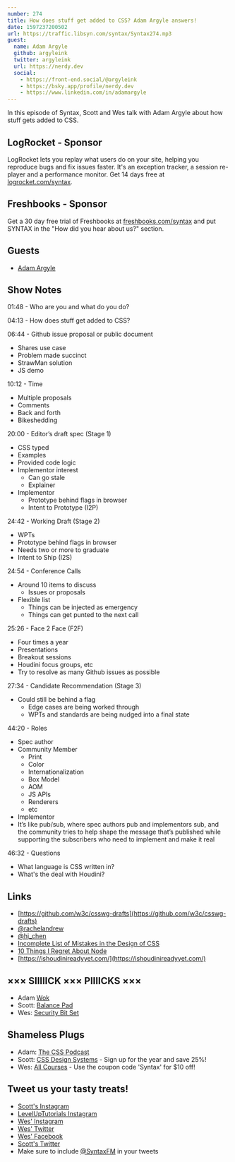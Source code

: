 ```yaml
---
number: 274
title: How does stuff get added to CSS? Adam Argyle answers!
date: 1597237200502
url: https://traffic.libsyn.com/syntax/Syntax274.mp3
guest:
  name: Adam Argyle
  github: argyleink
  twitter: argyleink
  url: https://nerdy.dev
  social:
    - https://front-end.social/@argyleink
    - https://bsky.app/profile/nerdy.dev
    - https://www.linkedin.com/in/adamargyle
---
```


In this episode of Syntax, Scott and Wes talk with Adam Argyle about how stuff gets added to CSS.

## LogRocket - Sponsor

LogRocket lets you replay what users do on your site, helping you reproduce bugs and fix issues faster. It's an exception tracker, a session re-player and a performance monitor. Get 14 days free at [logrocket.com/syntax](https://logrocket.com/syntax).

## Freshbooks - Sponsor

Get a 30 day free trial of Freshbooks at [freshbooks.com/syntax](https://freshbooks.com/syntax) and put SYNTAX in the "How did you hear about us?" section.

## Guests

- [Adam Argyle](https://twitter.com/argyleink)

## Show Notes

01:48 - Who are you and what do you do?

04:13 - How does stuff get added to CSS?

06:44 - Github issue proposal or public document

- Shares use case
- Problem made succinct
- StrawMan solution
- JS demo

10:12 - Time

- Multiple proposals
- Comments
- Back and forth
- Bikeshedding

20:00 - Editor’s draft spec (Stage 1)

- CSS typed
- Examples
- Provided code logic
- Implementor interest
  - Can go stale
  - Explainer
- Implementor
  - Prototype behind flags in browser
  - Intent to Prototype (I2P)

24:42 - Working Draft (Stage 2)

- WPTs
- Prototype behind flags in browser
- Needs two or more to graduate
- Intent to Ship (I2S)

24:54 - Conference Calls

- Around 10 items to discuss
  - Issues or proposals
- Flexible list
  - Things can be injected as emergency
  - Things can get punted to the next call

25:26 - Face 2 Face (F2F)

- Four times a year
- Presentations
- Breakout sessions
- Houdini focus groups, etc
- Try to resolve as many Github issues as possible

27:34 - Candidate Recommendation (Stage 3)

- Could still be behind a flag
  - Edge cases are being worked through
  - WPTs and standards are being nudged into a final state

44:20 - Roles

- Spec author
- Community Member
  - Print
  - Color
  - Internationalization
  - Box Model
  - AOM
  - JS APIs
  - Renderers
  - etc
- Implementor
- It’s like pub/sub, where spec authors pub and implementors sub, and the community tries to help shape the message that’s published while supporting the subscribers who need to implement and make it real

46:32 - Questions

- What language is CSS written in?
- What's the deal with Houdini?

## Links

- [https://github.com/w3c/csswg-drafts](https://github.com/w3c/csswg-drafts)
- [@rachelandrew](https://twitter.com/rachelandrew)
- [@hj_chen](https://twitter.com/hj_chen)
- [Incomplete List of Mistakes in the Design of CSS](https://wiki.csswg.org/ideas/mistakes)
- [10 Things I Regret About Node](https://www.youtube.com/watch?v=M3BM9TB-8yA)
- [https://ishoudinireadyyet.com/](https://ishoudinireadyyet.com/)

## ××× SIIIIICK ××× PIIIICKS ×××

- Adam [Wok](https://www.amazon.com/s?k=wok)
- Scott: [Balance Pad](https://amzn.to/2YLNFVN)
- Wes: [Security Bit Set](https://amzn.to/2VtFaww)

## Shameless Plugs

- Adam: [The CSS Podcast](https://thecsspodcast.libsyn.com/)
- Scott: [CSS Design Systems](https://www.leveluptutorials.com/pro) - Sign up for the year and save 25%!
- Wes: [All Courses](https://wesbos.com/courses/) - Use the coupon code 'Syntax' for $10 off!

## Tweet us your tasty treats!

- [Scott's Instagram](https://www.instagram.com/stolinski/)
- [LevelUpTutorials Instagram](https://www.instagram.com/LevelUpTutorials/)
- [Wes' Instagram](https://www.instagram.com/wesbos/)
- [Wes' Twitter](https://twitter.com/wesbos)
- [Wes' Facebook](https://www.facebook.com/wesbos.developer)
- [Scott's Twitter](https://twitter.com/stolinski)
- Make sure to include [@SyntaxFM](https://twitter.com/SyntaxFM) in your tweets
